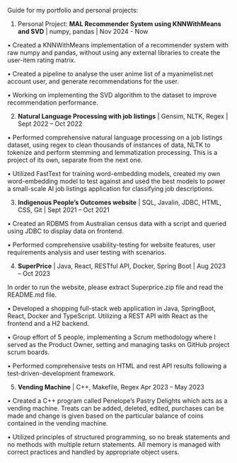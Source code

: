 Guide for my portfolio and personal projects:

1. Personal Project: **MAL Recommender System using KNNWithMeans and SVD** | numpy, pandas | Nov 2024 - Now

• Created a KNNWithMeans implementation of a recommender system with raw numpy and pandas, without using any external libraries to create the user-item rating matrix. 

• Created a pipeline to analyse the user anime list of a myanimelist.net account user, and generate recommendations for the user.

• Working on implementing the SVD algorithm to the dataset to improve recommendation performance.

2. **Natural Language Processing with job listings** | Gensim, NLTK, Regex | Sept 2022 – Oct 2022

• Performed comprehensive natural language processing on a job listings dataset, using regex to clean thousands of
instances of data, NLTK to tokenize and perform stemming and lemmatization processing. This is a project of its own, separate from the next one.

• Utilized FastText for training word-embedding models, created my own word-embedding model to test against and
used the best models to power a small-scale AI job listings application for classifying job descriptions.

3. **Indigenous People’s Outcomes website** | SQL, Javalin, JDBC, HTML, CSS, Git | Sept 2021 – Oct 2021

• Created an RDBMS from Australian census data with a script and queried using JDBC to display data on
frontend.

• Performed comprehensive usability-testing for website features, user requirements analysis and user testing with
scenarios.

4. **SuperPrice** | Java, React, RESTful API, Docker, Spring Boot | Aug 2023 – Oct 2023

In order to run the website, please extract Superprice.zip file and read the README.md file.

• Developed a shopping full-stack web application in Java, SpringBoot, React, Docker and TypeScript. Utilizing a
REST API with React as the frontend and a H2 backend.

• Group effort of 5 people, implementing a Scrum methodology where I served as the Product Owner, setting and
managing tasks on GitHub project scrum boards.

• Performed comprehensive tests on HTML and rest API results following a test-driven-development framework.

5. **Vending Machine** | C++, Makefile, Regex Apr 2023 – May 2023

• Created a C++ program called Penelope’s Pastry Delights which acts as a vending machine. Treats can be
added, deleted, edited, purchases can be made and change is given based on the particular balance of coins
contained in the vending machine.

• Utilized principles of structured programming, so no break statements and no methods with multiple return
statements. All memory is managed with correct practices and handled by appropriate object users.
